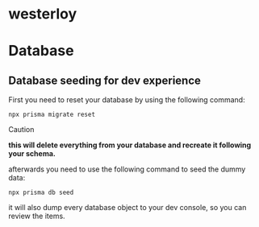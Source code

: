 # westerloy

# Database

## Database seeding for dev experience

First you need to reset your database by using the following command:

`npx prisma migrate reset`

> [!CAUTION]
> **this will delete everything from your database and recreate it following your schema.**

afterwards you need to use the following command to seed the dummy data:

`npx prisma db seed`

it will also dump every database object to your dev console, so you can review the items.
